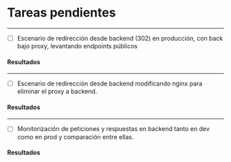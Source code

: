 # Tareas pendientes
<hr>

- [ ] Escenario de redirección desde backend (302) en producción, con back bajo proxy, levantando endpoints
públicos

#### Resultados

<hr>

- [ ] Escenario de redirección desde backend modificando nginx para eliminar el proxy a backend.

#### Resultados

<hr>

- [ ] Monitorización de peticiones y respuestas en backend tanto en dev como en prod y comparación entre ellas.

#### Resultados